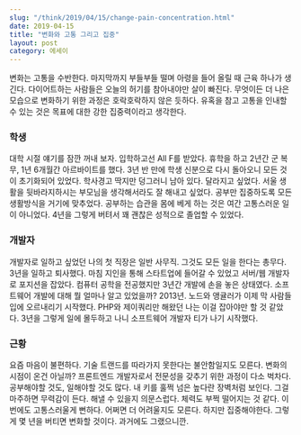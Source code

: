 ```yaml
---
slug: "/think/2019/04/15/change-pain-concentration.html"
date: 2019-04-15
title: "변화와 고통 그리고 집중"
layout: post
category: 에세이
---
```


변화는 고통을 수반한다. 마지막까지 부들부들 떨며 아령을 들어 올릴 때 근육 하나가 생긴다. 다이어트하는 사람들은 오늘의 허기를 참아내야만 살이 빠진다. 무엇이든 더 나은 모습으로 변화하기 위한 과정은 호락호락하지 않은 듯하다. 유혹을 참고 고통을 인내할 수 있는 것은 목표에 대한 강한 집중력이라고 생각한다.

### 학생

대학 시절 얘기를 잠깐 꺼내 보자. 입학하고선 All F를 받았다. 휴학을 하고 2년간 군 복무, 1년 6개월간 아르바이트를 했다. 3년 반 만에 학생 신분으로 다시 돌아오니 모든 것이 초기화되어 있었다. 학사경고 딱지만 덩그러니 남아 있다. 달라지고 싶었다. 서울 생활을 뒷바라지하시는 부모님을 생각해서라도 잘 해내고 싶었다. 공부만 집중하도록 모든 생활방식을 거기에 맞추었다. 공부하는 습관을 몸에 베게 하는 것은 여간 고통스러운 일이 아니었다. 4년을 그렇게 버텨서 꽤 괜찮은 성적으로 졸업할 수 있었다.

### 개발자

개발자로 일하고 싶었던 나의 첫 직장은 일반 사무직. 그것도 모든 일을 한다는 총무다. 3년을 일하고 퇴사했다. 마침 지인을 통해 스타트업에 들어갈 수 있었고 서버/웹 개발자로 포지션을 잡았다. 컴퓨터 공학을 전공했지만 3년간 개발에 손을 놓은 상태였다. 소프트웨어 개발에 대해 뭘 얼마나 알고 있었을까? 2013년. 노드와 앵귤러가 이제 막 사람들 입에 오르내리기 시작했다. PHP와 제이쿼리만 해왔던 나는 이걸 잡아야만 할 것 같았다. 3년을 그렇게 일에 몰두하고 나니 소프트웨어 개발자 티가 나기 시작했다.

### 근황

요즘 마음이 불편하다. 기술 트랜드를 따라가지 못한다는 불안함일지도 모른다. 변화의 시점이 온건 아닐까? 프론트엔드 개발자로서 전문성을 갖추기 위한 과정이 다소 벅차다. 공부해야할 것도, 일해야할 것도 많다. 내 키를 훌쩍 넘은 높다란 장벽처럼 보인다. 그걸 마주하면 무력감이 든다. 해낼 수 있을지 의문스럽다. 체력도 부쩍 떨어지는 것 같다. 이번에도 고통스러울게 뻔하다. 어쩌면 더 어려울지도 모른다. 하지만 집중해야한다. 그렇게 몇 년을 버티면 변화할 것이다. 과거에도 그랬으니깐.
